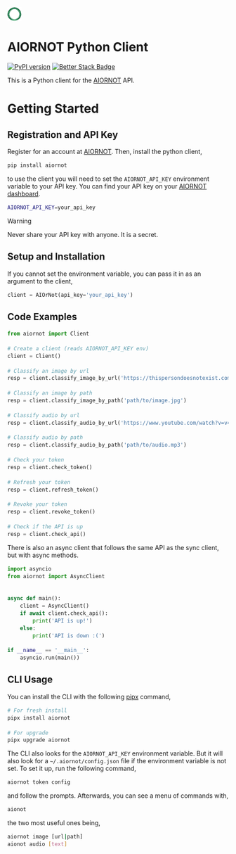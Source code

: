 ![AIORNOT Logo](./centered_logo_32x32.png)
# AIORNOT Python Client

[![PyPI version](https://badge.fury.io/py/aiornot.svg)](https://badge.fury.io/py/aiornot)
[![Better Stack Badge](https://uptime.betterstack.com/status-badges/v2/monitor/y3x3.svg)](https://uptime.betterstack.com/?utm_source=status_badge)

This is a Python client for the [AIORNOT](https://aiornot.com) API.

# Getting Started

## Registration and API Key

Register for an account at [AIORNOT](https://aiornot.com). Then, install the python client,

```bash
pip install aiornot
```

to use the client you will need to set the `AIORNOT_API_KEY` environment variable to your API key. You can find your API key on your [AIORNOT dashboard](https://aiornot.com/dashboard/api).

```bash
AIORNOT_API_KEY=your_api_key
```

> [!WARNING]  
> Never share your API key with anyone. It is a secret.

## Setup and Installation


If you cannot set the environment variable, you can pass it in as an argument to the client,

```python
client = AIOrNot(api_key='your_api_key')
```

## Code Examples

```python
from aiornot import Client

# Create a client (reads AIORNOT_API_KEY env)
client = Client()

# Classify an image by url
resp = client.classify_image_by_url('https://thispersondoesnotexist.com')

# Classify an image by path
resp = client.classify_image_by_path('path/to/image.jpg')

# Classify audio by url
resp = client.classify_audio_by_url('https://www.youtube.com/watch?v=v4WiI4es_UI')

# Classify audio by path
resp = client.classify_audio_by_path('path/to/audio.mp3')

# Check your token
resp = client.check_token()

# Refresh your token
resp = client.refresh_token()

# Revoke your token
resp = client.revoke_token()

# Check if the API is up
resp = client.check_api()
```

There is also an async client that follows the same API as the sync client, but with async methods.

```python
import asyncio
from aiornot import AsyncClient


async def main():
    client = AsyncClient()
    if await client.check_api():
        print('API is up!')
    else:
        print('API is down :(')

if __name__ == '__main__':
    asyncio.run(main())
```


## CLI Usage

You can install the CLI with the following [pipx](https://pypa.github.io/pipx/) command,

```bash
# For fresh install
pipx install aiornot

# For upgrade
pipx upgrade aiornot
```

The CLI also looks for the `AIORNOT_API_KEY` environment variable. But it will also
look for a `~/.aiornot/config.json` file if the environment variable is not set. To
set it up, run the following command,

```bash
aiornot token config
``````

and follow the prompts. Afterwards, you can see a menu of commands with,

```bash
aionot
```

the two most useful ones being,

```bash
aiornot image [url|path]
aionot audio [text]
```